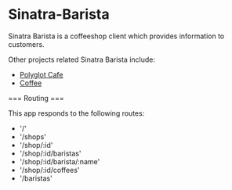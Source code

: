 Sinatra-Barista
===============

Sinatra Barista is a coffeeshop client which provides information to customers.

Other projects related Sinatra Barista include:

* [Polyglot Cafe](https://github.com/joncortez/polyglotcafe)
* [Coffee](https://github.com/jayzeng/coffee)

=== Routing ===

This app responds to the following routes:

* '/'
* '/shops'
* '/shop/:id'
* '/shop/:id/baristas'
* '/shop/:id/barista/:name'
* '/shop/:id/coffees'
* '/baristas'